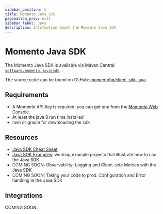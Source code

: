 ```yaml
---
sidebar_position: 6
title: Momento Java SDK
pagination_prev: null
sidebar_label: Java
description: Information about the Momento Java SDK
---
```


# Momento Java SDK

The Momento Java SDK is available via Maven Central: [`software.momento.java:sdk`](https://central.sonatype.com/artifact/software.momento.java/sdk).

The source code can be found on GitHub: [momentohq/client-sdk-java](https://github.com/momentohq/client-sdk-java).

## Requirements

- A Momento API Key is required; you can get one from the [Momento Web Console](https://console.gomomento.com/).
- At least the java 8 run time installed
- mvn or gradle for downloading the sdk

## Resources

- [Java SDK Cheat Sheet](./cheat-sheet.mdx)
- [Java SDK Examples](https://github.com/momentohq/client-sdk-java/blob/main/examples/README.md): working example projects that illustrate how to use the Java SDK
- COMING SOON: Observability: Logging and Client-side Metrics with the Java SDK
- COMING SOON: Taking your code to prod: Configuration and Error handling in the Java SDK

## Integrations

COMING SOON
